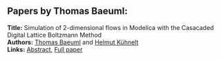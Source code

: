 <h2>Papers by Thomas Baeuml:</h2>
<p>
<b>Title:</b> Simulation of 2-dimensional flows in Modelica with the Casacaded Digital Lattice Boltzmann Method<br />
<b>Authors:</b> <a href="../authors/author_17.html">Thomas Baeuml</a> and <a href="../authors/author_179.html">Helmut Kühnelt</a><br />
<b>Links:</b> <a href="../abstracts/abstract_130.pdf">Abstract</a>, <a href="../submissions/ECP140961221_BaeumlKuhnelt.pdf">Full paper</a>
</p>